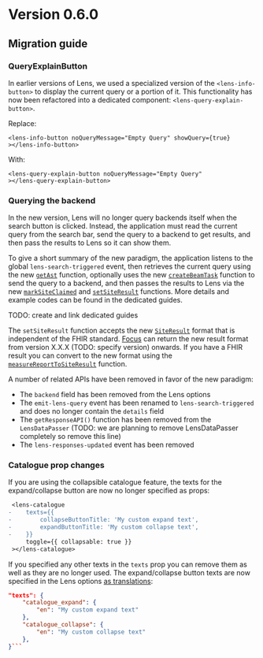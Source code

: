 # Version 0.6.0

## Migration guide

### QueryExplainButton

In earlier versions of Lens, we used a specialized version of the `<lens-info-button>` to display the current query or a portion of it. This functionality has now been refactored into a dedicated component: `<lens-query-explain-button>`.

Replace:

```svelte
<lens-info-button noQueryMessage="Empty Query" showQuery={true}
></lens-info-button>
```

With:

```svelte
<lens-query-explain-button noQueryMessage="Empty Query"
></lens-query-explain-button>
```

### Querying the backend

In the new version, Lens will no longer query backends itself when the search button is clicked. Instead, the application must read the current query from the search bar, send the query to a backend to get results, and then pass the results to Lens so it can show them.

To give a short summary of the new paradigm, the application listens to the global `lens-search-triggered` event, then retrieves the current query using the new [`getAst`](https://samply.github.io/lens/docs/functions/getAst.html) function, optionally uses the new [`createBeamTask`](https://samply.github.io/lens/docs/functions/createBeamTask.html) function to send the query to a backend, and then passes the results to Lens via the new [`markSiteClaimed`](https://samply.github.io/lens/docs/functions/markSiteClaimed.html) and [`setSiteResult`](https://samply.github.io/lens/docs/functions/setSiteResult.html) functions. More details and example codes can be found in the dedicated guides.

TODO: create and link dedicated guides

The `setSiteResult` function accepts the new [`SiteResult`](https://samply.github.io/lens/docs/types/SiteResult.html) format that is independent of the FHIR standard. [Focus](https://github.com/samply/focus) can return the new result format from version X.X.X (TODO: specify version) onwards. If you have a FHIR result you can convert to the new format using the [`measureReportToSiteResult`](https://samply.github.io/lens/docs/functions/measureReportToSiteResult.html) function.

A number of related APIs have been removed in favor of the new paradigm:

- The `backend` field has been removed from the Lens options
- The `emit-lens-query` event has been renamed to `lens-search-triggered` and does no longer contain the `details` field
- The `getResponseAPI()` function has been removed from the `LensDataPasser` (TODO: we are planning to remove LensDataPasser completely so remove this line)
- The `lens-responses-updated` event has been removed

### Catalogue prop changes

If you are using the collapsible catalogue feature, the texts for the expand/collapse button are now no longer specified as props:

```diff
 <lens-catalogue
-    texts={{
-        collapseButtonTitle: 'My custom expand text',
-        expandButtonTitle: 'My custom collapse text',
-    }}
     toggle={{ collapsable: true }}
 ></lens-catalogue>
```

If you specified any other texts in the `texts` prop you can remove them as well as they are no longer used. The expand/collapse button texts are now specified in the Lens options [as translations](../guide/translations.md):

````json
"texts": {
    "catalogue_expand": {
        "en": "My custom expand text"
    },
    "catalogue_collapse": {
        "en": "My custom collapse text"
    },
}```
````
